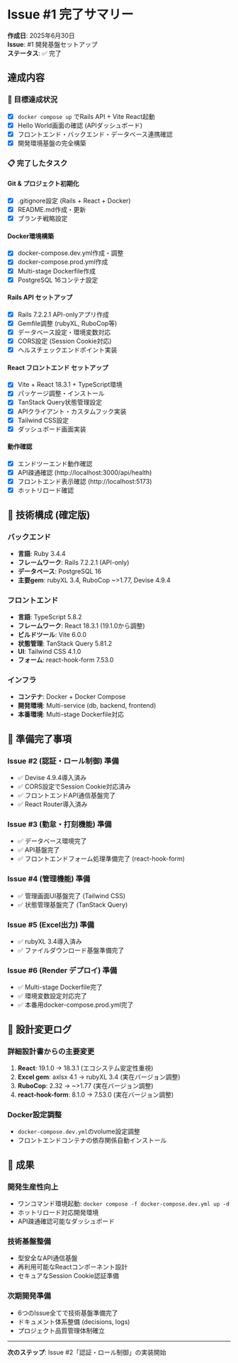 # Issue #1 完了サマリー

**作成日**: 2025年6月30日  
**Issue**: #1 開発基盤セットアップ  
**ステータス**: ✅ 完了

## 達成内容

### 🎯 目標達成状況
- [x] `docker compose up` でRails API + Vite React起動
- [x] Hello World画面の確認 (APIダッシュボード)  
- [x] フロントエンド・バックエンド・データベース連携確認
- [x] 開発環境基盤の完全構築

### 📋 完了したタスク
#### Git & プロジェクト初期化
- [x] .gitignore設定 (Rails + React + Docker)
- [x] README.md作成・更新
- [x] ブランチ戦略設定

#### Docker環境構築  
- [x] docker-compose.dev.yml作成・調整
- [x] docker-compose.prod.yml作成
- [x] Multi-stage Dockerfile作成
- [x] PostgreSQL 16コンテナ設定

#### Rails API セットアップ
- [x] Rails 7.2.2.1 API-onlyアプリ作成
- [x] Gemfile調整 (rubyXL, RuboCop等)
- [x] データベース設定・環境変数対応
- [x] CORS設定 (Session Cookie対応)
- [x] ヘルスチェックエンドポイント実装

#### React フロントエンド セットアップ
- [x] Vite + React 18.3.1 + TypeScript環境
- [x] パッケージ調整・インストール
- [x] TanStack Query状態管理設定
- [x] APIクライアント・カスタムフック実装
- [x] Tailwind CSS設定
- [x] ダッシュボード画面実装

#### 動作確認
- [x] エンドツーエンド動作確認
- [x] API疎通確認 (http://localhost:3000/api/health)
- [x] フロントエンド表示確認 (http://localhost:5173)
- [x] ホットリロード確認

## 🔧 技術構成 (確定版)

### バックエンド
- **言語**: Ruby 3.4.4
- **フレームワーク**: Rails 7.2.2.1 (API-only)
- **データベース**: PostgreSQL 16
- **主要gem**: rubyXL 3.4, RuboCop ~>1.77, Devise 4.9.4

### フロントエンド
- **言語**: TypeScript 5.8.2
- **フレームワーク**: React 18.3.1 (19.1.0から調整)
- **ビルドツール**: Vite 6.0.0
- **状態管理**: TanStack Query 5.81.2
- **UI**: Tailwind CSS 4.1.0
- **フォーム**: react-hook-form 7.53.0

### インフラ
- **コンテナ**: Docker + Docker Compose
- **開発環境**: Multi-service (db, backend, frontend)
- **本番環境**: Multi-stage Dockerfile対応

## 🚀 準備完了事項

### Issue #2 (認証・ロール制御) 準備
- ✅ Devise 4.9.4導入済み
- ✅ CORS設定でSession Cookie対応済み  
- ✅ フロントエンドAPI通信基盤完了
- ✅ React Router導入済み

### Issue #3 (勤怠・打刻機能) 準備
- ✅ データベース環境完了
- ✅ API基盤完了
- ✅ フロントエンドフォーム処理準備完了 (react-hook-form)

### Issue #4 (管理機能) 準備
- ✅ 管理画面UI基盤完了 (Tailwind CSS)
- ✅ 状態管理基盤完了 (TanStack Query)

### Issue #5 (Excel出力) 準備  
- ✅ rubyXL 3.4導入済み
- ✅ ファイルダウンロード基盤準備完了

### Issue #6 (Render デプロイ) 準備
- ✅ Multi-stage Dockerfile完了
- ✅ 環境変数設定対応完了
- ✅ 本番用docker-compose.prod.yml完了

## 📝 設計変更ログ

### 詳細設計書からの主要変更
1. **React**: 19.1.0 → 18.3.1 (エコシステム安定性重視)
2. **Excel gem**: axlsx 4.1 → rubyXL 3.4 (実在バージョン調整)
3. **RuboCop**: 2.32 → ~>1.77 (実在バージョン調整)  
4. **react-hook-form**: 8.1.0 → 7.53.0 (実在バージョン調整)

### Docker設定調整
- `docker-compose.dev.yml`のvolume設定調整
- フロントエンドコンテナの依存関係自動インストール

## 🎉 成果

### 開発生産性向上
- ワンコマンド環境起動: `docker compose -f docker-compose.dev.yml up -d`
- ホットリロード対応開発環境
- API疎通確認可能なダッシュボード

### 技術基盤整備
- 型安全なAPI通信基盤
- 再利用可能なReactコンポーネント設計
- セキュアなSession Cookie認証準備

### 次期開発準備
- 6つのIssue全てで技術基盤準備完了
- ドキュメント体系整備 (decisions, logs)
- プロジェクト品質管理体制確立

---

**次のステップ**: Issue #2「認証・ロール制御」の実装開始
